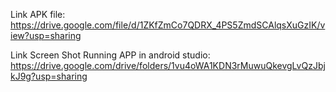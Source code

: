 Link APK file: https://drive.google.com/file/d/1ZKfZmCo7QDRX_4PS5ZmdSCAlqsXuGzIK/view?usp=sharing

Link Screen Shot Running APP in android studio: https://drive.google.com/drive/folders/1vu4oWA1KDN3rMuwuQkevgLvQzJbjkJ9g?usp=sharing 
